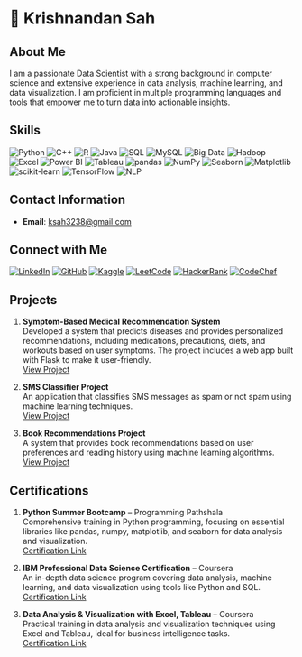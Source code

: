 # 👋 Krishnandan Sah

## About Me
I am a passionate Data Scientist with a strong background in computer science and extensive experience in data analysis, machine learning, and data visualization. I am proficient in multiple programming languages and tools that empower me to turn data into actionable insights.

## Skills
![Python](https://img.shields.io/badge/Python-3776AB?style=for-the-badge&logo=python&logoColor=white)
![C++](https://img.shields.io/badge/C%2B%2B-00599C?style=for-the-badge&logo=c%2B%2B&logoColor=white)
![R](https://img.shields.io/badge/R-276DC3?style=for-the-badge&logo=r&logoColor=white)
![Java](https://img.shields.io/badge/Java-007396?style=for-the-badge&logo=java&logoColor=white)
![SQL](https://img.shields.io/badge/SQL-336791?style=for-the-badge&logo=postgresql&logoColor=white)
![MySQL](https://img.shields.io/badge/MySQL-4479A1?style=for-the-badge&logo=mysql&logoColor=white)
![Big Data](https://img.shields.io/badge/Big_Data-FF5733?style=for-the-badge&logoColor=white)
![Hadoop](https://img.shields.io/badge/Hadoop-66CCFF?style=for-the-badge&logo=apache-hadoop&logoColor=white)
![Excel](https://img.shields.io/badge/Excel-217346?style=for-the-badge&logo=microsoft-excel&logoColor=white)
![Power BI](https://img.shields.io/badge/Power_BI-F2C811?style=for-the-badge&logo=power-bi&logoColor=white)
![Tableau](https://img.shields.io/badge/Tableau-E97627?style=for-the-badge&logo=tableau&logoColor=white)
![pandas](https://img.shields.io/badge/pandas-150458?style=for-the-badge&logo=pandas&logoColor=white)
![NumPy](https://img.shields.io/badge/NumPy-013243?style=for-the-badge&logo=numpy&logoColor=white)
![Seaborn](https://img.shields.io/badge/Seaborn-4EADCB?style=for-the-badge&logoColor=white)
![Matplotlib](https://img.shields.io/badge/Matplotlib-FF5733?style=for-the-badge&logo=matplotlib&logoColor=white)
![scikit-learn](https://img.shields.io/badge/scikit--learn-F7931E?style=for-the-badge&logo=scikit-learn&logoColor=white)
![TensorFlow](https://img.shields.io/badge/TensorFlow-FF6F00?style=for-the-badge&logo=tensorflow&logoColor=white)
![NLP](https://img.shields.io/badge/NLP-008080?style=for-the-badge&logoColor=white)




## Contact Information
- **Email**: ksah3238@gmail.com

## Connect with Me
[![LinkedIn](https://img.shields.io/badge/LinkedIn-0077B5?style=for-the-badge&logo=linkedin&logoColor=white)](https://www.linkedin.com/in/krishnandan)
[![GitHub](https://img.shields.io/badge/GitHub-181717?style=for-the-badge&logo=github&logoColor=white)](https://github.com/Krishna-3238)
[![Kaggle](https://img.shields.io/badge/Kaggle-20BEFF?style=for-the-badge&logo=kaggle&logoColor=white)](https://www.kaggle.com/krishnandansah)
[![LeetCode](https://img.shields.io/badge/LeetCode-FFA116?style=for-the-badge&logo=leetcode&logoColor=white)](https://leetcode.com/u/ksah3238/)
[![HackerRank](https://img.shields.io/badge/HackerRank-2EC866?style=for-the-badge&logo=hackerrank&logoColor=white)](https://www.hackerrank.com/profile/ksah3238)
[![CodeChef](https://img.shields.io/badge/CodeChef-5B4638?style=for-the-badge&logo=codechef&logoColor=white)](https://www.codechef.com/users/krishna_323)

## Projects
1. **Symptom-Based Medical Recommendation System**  
   Developed a system that predicts diseases and provides personalized recommendations, including medications, precautions, diets, and workouts based on user symptoms. The project includes a web app built with Flask to make it user-friendly.  
   [View Project](https://github.com/Krishna-3238/Medical-Recommendation-System.git)

2. **SMS Classifier Project**  
   An application that classifies SMS messages as spam or not spam using machine learning techniques.  
   [View Project](https://sms-classifier-project-app.streamlit.app/)

3. **Book Recommendations Project**  
   A system that provides book recommendations based on user preferences and reading history using machine learning algorithms.  
   [View Project](https://book-recommendation-system-ml.streamlit.app/)
   
## Certifications
1. **Python Summer Bootcamp** – Programming Pathshala  
   Comprehensive training in Python programming, focusing on essential libraries like pandas, numpy, matplotlib, and seaborn for data analysis and visualization.  
   [Certification Link](https://github.com/Krishna-3238/Certification-Courses/blob/main/Python%20summer%20bootcamp%20programmingpathshala.pdf)

2. **IBM Professional Data Science Certification** – Coursera  
   An in-depth data science program covering data analysis, machine learning, and data visualization using tools like Python and SQL.  
   [Certification Link](https://github.com/Krishna-3238/Certification-Courses/tree/main/IBM%20Professional%20Data%20Science%20Certificates)

3. **Data Analysis & Visualization with Excel, Tableau** – Coursera  
   Practical training in data analysis and visualization techniques using Excel and Tableau, ideal for business intelligence tasks.  
   [Certification Link](https://github.com/Krishna-3238/Certification-Courses/tree/main/Data%20analysis%20certificates)



